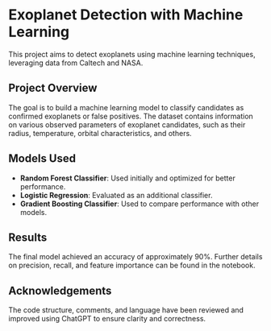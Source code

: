 # Exoplanet Detection with Machine Learning

This project aims to detect exoplanets using machine learning techniques, leveraging data from Caltech and NASA.

## Project Overview
The goal is to build a machine learning model to classify candidates as confirmed exoplanets or false positives. The dataset contains information on various observed parameters of exoplanet candidates, such as their radius, temperature, orbital characteristics, and others.

## Models Used
- **Random Forest Classifier**: Used initially and optimized for better performance.
- **Logistic Regression**: Evaluated as an additional classifier.
- **Gradient Boosting Classifier**: Used to compare performance with other models.

## Results
The final model achieved an accuracy of approximately 90%. Further details on precision, recall, and feature importance can be found in the notebook.

## Acknowledgements
The code structure, comments, and language have been reviewed and improved using ChatGPT to ensure clarity and correctness.

